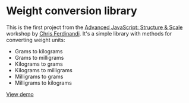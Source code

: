 # Weight conversion library

This is the first project from the [Advanced JavaScript: Structure &amp; Scale](https://vanillajsacademy.com/advanced/) workshop by [Chris Ferdinandi](https://gomakethings.com/). It's a simple library with methods for converting weight units:

* Grams to kilograms
* Grams to milligrams
* Kilograms to grams
* Kilograms to milligrams
* Milligrams to grams
* Milligrams to kilograms

[View demo](https://kieranbarker.github.io/weight_conversion_library/)
